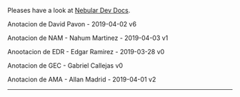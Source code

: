 Pleases have a look at [Nebular Dev Docs](https://github.com/akveo/nebular/blob/master/DEV_DOCS.md).

Anotacion de David Pavon - 2019-04-02 v6

Anotacion de NAM -  Nahum Martinez - 2019-04-03 v1

Anootacion de EDR - Edgar Ramirez - 2019-03-28 v0

Anotacion de  GEC - Gabriel Callejas v0

Anotacion de AMA - Allan Madrid - 2019-04-01 v2
******************************************************
